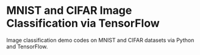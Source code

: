 # MNIST and CIFAR Image Classification via TensorFlow

Image classification demo codes on MNIST and CIFAR datasets via Python and TensorFlow.
